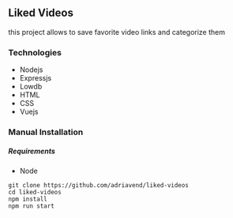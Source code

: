 ## Liked Videos

this project allows to save favorite video links and categorize them

### Technologies

* Nodejs
* Expressjs
* Lowdb
* HTML
* CSS
* Vuejs

### Manual Installation

##### Requirements

* Node

```
git clone https://github.com/adriavend/liked-videos
cd liked-videos
npm install
npm run start
```
